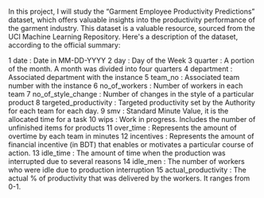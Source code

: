 In this project, I will study the “Garment Employee Productivity Predictions” dataset, which offers valuable insights into the productivity performance of the garment industry. This dataset is a valuable resource, sourced from the UCI Machine Learning Repository. Here's a description of the dataset, according to the official summary:

1 date : Date in MM-DD-YYYY
2 day : Day of the Week
3 quarter : A portion of the month. A month was divided into four quarters
4 department : Associated department with the instance
5 team_no : Associated team number with the instance
6 no_of_workers : Number of workers in each team
7 no_of_style_change : Number of changes in the style of a particular product
8 targeted_productivity : Targeted productivity set by the Authority for each team for each day.
9 smv : Standard Minute Value, it is the allocated time for a task
10 wips : Work in progress. Includes the number of unfinished items for products
11 over_time : Represents the amount of overtime by each team in minutes
12 incentives : Represents the amount of financial incentive (in BDT) that enables or motivates a particular course of action.
13 idle_time : The amount of time when the production was interrupted due to several reasons
14 idle_men : The number of workers who were idle due to production interruption
15 actual_productivity : The actual % of productivity that was delivered by the workers. It ranges from 0-1.
